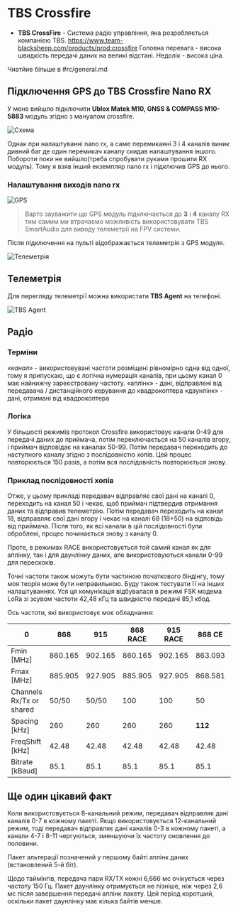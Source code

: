 # TBS Crossfire

* **TBS CrossFire** - Система радіо управління, яка розробляється компанією TBS. https://www.team-blacksheep.com/products/prod:crossfire Головна перевага - висока швидкість передачі даних на великі відстані. Недолік - висока ціна.

Чиатйие більше в #rc/general.md


## Підключення GPS до TBS Crossfire Nano RX
У мене вийшло підключити **Ublox Matek M10, GNSS & COMPASS M10-5883** модуль згідно з мануалом crossfire.

![Схема](https://i.imgur.com/rYPHnOz.png)

Однак при налаштуванні nano rx, а саме перемиканні 3 і 4 каналів виник дивний баг де один перемикач каналу скидав налаштування іншого. Побороти поки не вийшло(треба спробувати руками прошити RX модуль). Тому я взяв інший екземпляр nano rx і підключив GPS до нього.

### Налаштування виходів nano rx

![GPS](https://i.imgur.com/vbo5mu0.jpg)

> Варто зауважити що GPS модуль підключається до **3** і **4** каналу RX тим самим ми втрачаємо можливість використовувати TBS SmartAudio для виводу телеметрії на FPV системи.

Після підключення на пульті відображається телеметрія з GPS модуля.

![Телеметрія](https://i.imgur.com/M7T3NvD.jpg)


## Телеметрія
Для перегляду телеметрії можна використати **TBS Agent** на телефоні.

![TBS Agent](https://i.imgur.com/XySP1tP.jpg)


## Радіо

### Терміни

*«канал»* - використовувані частоти розміщені рівномірно одна від одної, тому я припускаю, що є логічна нумерація каналів, при цьому канал 0 має найнижчу зареєстровану частоту.
«аплінк» - дані, відправлені від передавача / дистанційного керування до квадрокоптера
«даунлінк» - дані, отримані від квадрокоптера

### Логіка


У більшості режимів протокол Crossfire використовує канали 0-49 для передачі даних до приймача, потім переключається на 50 каналів вгору, і приймач відповідає на каналах 50-99. Потім передавач переходить до наступного каналу згідно з послідовністю хопів. Цей процес повторюється 150 разів, а потім вся послідовність повторюється знову.

### Приклад послідовності хопів
Отже, у цьому прикладі передавач відправляє свої дані на каналі 0, переходить на канал 50 і чекає, щоб приймач підтвердив отримання даних та відправив телеметрію. Потім передавач переходить на канал 18, відправляє свої дані вгору і чекає на каналі 68 (18+50) на відповідь від приймача. Після того, як всі канали в цій послідовності були оброблені, процес починається знову з каналу 0.

Проте, в режимах RACE використовується той самий канал як для аплінку, так і для даунлінку даних, але використовуються канали 0-99 для перескоків.

Точні частоти також можуть бути частиною початкового біндінгу, тому моя теорія може бути неправильною. Буду також тестувати її на інших налаштуваннях. Уся ця комунікація відбувалася в режимі FSK модема LoRa зі зсувом частоти 42,48 кГц та швидкістю передачі 85,1 кбод.

Ось частоти, які використовує моє обладнання:


| 0 | **868** | **915** | **868 RACE** | **915 RACE** | **868 CE** | **915 AU** |
|---|---|---|---|---|---|---|
| Fmin [MHz] | 860.165 | 902.165 | 860.165 | 902.165 | 863.093 | 915.165 |
| Fmax [MHz] | 885.905 | 927.905 | 885.905 | 927.905 | 868.581 | 927.905 |
| Channels Rx/Tx or shared | 50/50 | 50/50 | 100 | 100 | 50 | 50 |
| Spacing [kHz] | 260 | 260 | 260 | 260 | **112** | 260 |
| FreqShift [kHz] | 42.48 | 42.48 | 42.48 | 42.48 | 42.48 | 42.48 |
| Bitrate [kBaud] | 85.1 | 85.1 | 85.1 | 85.1 | 85.1 | 85.1 |




## Ще один цікавий факт

Коли використовується 8-канальний режим, передавач відправляє дані каналів 0-7 в кожному пакеті.
Якщо використовується 12-канальний режим, тоді передавач відправляє дані каналів 0-3 в кожному пакеті, а канали 4-7 і 8-11 чергуються, зменшуючи їх частоту оновлення до половини.

Пакет альтерації позначений у першому байті аплінк даних (встановлений 5-й біт).

Щодо таймінгів, передача пари RX/TX кожні 6,666 мс очікується через частоту 150 Гц. Пакет даунлінку отримується не пізніше, ніж через 2,6 мс після завершення передачі аплінк пакету. Цей період коротший, оскільки пакет даунлінку має кілька байтів менше. 